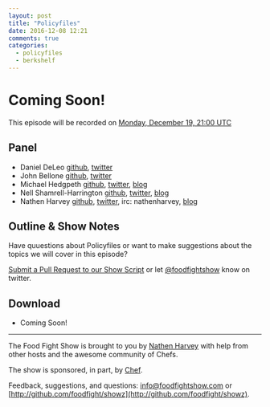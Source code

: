 ```yaml
---
layout: post
title: "Policyfiles"
date: 2016-12-08 12:21
comments: true
categories:
  - policyfiles
  - berkshelf
---
```


 # Coming Soon!

 This episode will be recorded on [Monday, December 19, 21:00 UTC](http://everytimezone.com/#2016-12-19,540,cn3)

<!-- more -->

Panel<a name="panel"></a>
-----

* Daniel DeLeo [github](https://github.com/danielsdeleo), [twitter](http://twitter.com/kallistec)
* John Bellone [github](https://github.com/johnbellone), [twitter](https://twitter.com/johnbellone)
* Michael Hedgpeth [github](https://github.com/mhedgpeth), [twitter](https://github.com/mhedgpeth), [blog](http://hedge-ops.com/)
* Nell Shamrell-Harrington [github](https://github.com/nellshamrell), [twitter](https://twitter.com/nellshamrell), [blog](http://nellshamrell.com/)
* Nathen Harvey [github](http://github.com/nathenharvey), [twitter](http://twitter.com/nathenharvey), irc: nathenharvey, [blog](http://nathenharvey.com)


Outline & Show Notes<a name="outline"></a>
-------

Have quuestions about Policyfiles or want to make suggestions about the topics we will cover in this episode?

[Submit a Pull Request to our Show Script](https://github.com/foodfight/showz/blob/master/scripts/episode-103-policyfiles.md) or let [@foodfightshow](https://twitter.com/foodfightshow) know on twitter.

Download
--------
* Coming Soon!

<hr />

The Food Fight Show is brought to you by [Nathen Harvey](https://twitter.com/nathenharvey) with help from other hosts and the awesome community of Chefs.

The show is sponsored, in part, by [Chef](http://www.chef.io).

Feedback, suggestions, and questions:  [info@foodfightshow.com](mailto:info@foodfightshow.com) or  [http://github.com/foodfight/showz](http://github.com/foodfight/showz).

